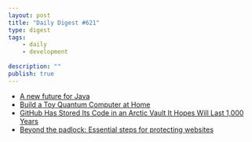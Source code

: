 ```yaml
---
layout: post
title: "Daily Digest #621"
type: digest
tags: 
    - daily
    - development
    
description: ""
publish: true
---
```


- [A new future for Java](https://theboreddev.com/a-new-future-for-java/)
- [Build a Toy Quantum Computer at Home](https://www.dhruvonmath.com/2020/07/19/quantum-computers/)
- [GitHub Has Stored Its Code in an Arctic Vault It Hopes Will Last 1,000 Years](https://gizmodo.com/github-has-stored-its-code-in-an-arctic-vault-it-hopes-1844420340)
- [Beyond the padlock: Essential steps for protecting websites](https://www.securitymagazine.com/articles/92872-beyond-the-padlock-essential-steps-for-protecting-websites)
